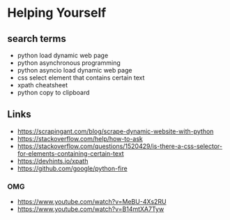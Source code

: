 # Helping Yourself

## search terms

- python load dynamic web page
- python asynchronous programming
- python asyncio load dynamic web page
- css select element that contains certain text
- xpath cheatsheet
- python copy to clipboard

## Links

- https://scrapingant.com/blog/scrape-dynamic-website-with-python
- https://stackoverflow.com/help/how-to-ask
- https://stackoverflow.com/questions/1520429/is-there-a-css-selector-for-elements-containing-certain-text
- https://devhints.io/xpath
- https://github.com/google/python-fire


### OMG

- https://www.youtube.com/watch?v=MeBU-4Xs2RU
- https://www.youtube.com/watch?v=B14mtXA7Tyw
